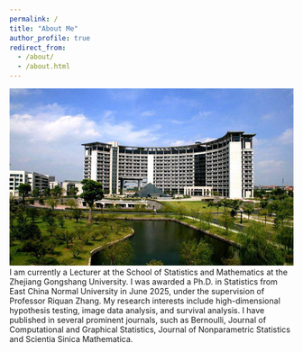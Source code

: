 ```yaml
---
permalink: /
title: "About Me"
author_profile: true
redirect_from: 
  - /about/
  - /about.html
---
```

![Mohu](../images/Mohu.jpg)
I am currently a Lecturer at the School of Statistics and Mathematics at the Zhejiang Gongshang University. I was awarded a Ph.D. in Statistics from East China Normal University in June 2025, under the supervision of Professor Riquan Zhang. My research interests include high-dimensional hypothesis testing, image data analysis, and survival analysis. I have published in several prominent journals, such as Bernoulli,  Journal of Computational and Graphical Statistics, Journal of Nonparametric Statistics and Scientia Sinica Mathematica. 
